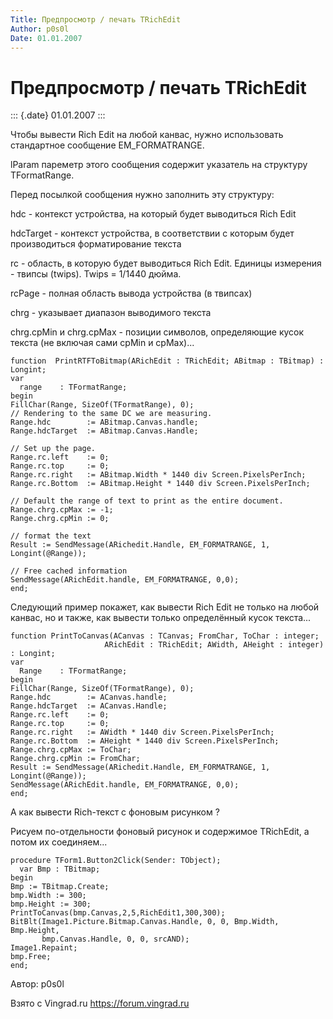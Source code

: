 ```yaml
---
Title: Предпросмотр / печать TRichEdit
Author: p0s0l
Date: 01.01.2007
---
```



Предпросмотр / печать TRichEdit
===============================

::: {.date}
01.01.2007
:::

Чтобы вывести Rich Edit на любой канвас, нужно использовать стандартное
сообщение EM\_FORMATRANGE.

lParam пареметр этого сообщения содержит указатель на структуру
TFormatRange.

Перед посылкой сообщения нужно заполнить эту структуру:

hdc - контекст устройства, на который будет выводиться Rich Edit

hdcTarget - контекст устройства, в соответствии с которым будет
производиться форматирование текста

rc - область, в которую будет выводиться Rich Edit. Единицы измерения -
твипсы (twips). Twips = 1/1440 дюйма.

rcPage - полная область вывода устройства (в твипсах)

chrg - указывает диапазон выводимого текста

chrg.cpMin и chrg.cpMax - позиции символов, определяющие кусок текста
(не включая сами cpMin и cpMax)\...

    function  PrintRTFToBitmap(ARichEdit : TRichEdit; ABitmap : TBitmap) : Longint;
    var
      range    : TFormatRange;
    begin
    FillChar(Range, SizeOf(TFormatRange), 0);
    // Rendering to the same DC we are measuring.
    Range.hdc        := ABitmap.Canvas.handle;
    Range.hdcTarget  := ABitmap.Canvas.Handle;
     
    // Set up the page.
    Range.rc.left    := 0;
    Range.rc.top     := 0;
    Range.rc.right   := ABitmap.Width * 1440 div Screen.PixelsPerInch;
    Range.rc.Bottom  := ABitmap.Height * 1440 div Screen.PixelsPerInch;
     
    // Default the range of text to print as the entire document.
    Range.chrg.cpMax := -1;
    Range.chrg.cpMin := 0;
     
    // format the text
    Result := SendMessage(ARichedit.Handle, EM_FORMATRANGE, 1, Longint(@Range));
     
    // Free cached information
    SendMessage(ARichEdit.handle, EM_FORMATRANGE, 0,0);
    end;

Следующий пример покажет, как вывести Rich Edit не только на любой
канвас, но и также, как вывести только определённый кусок текста\...

    function PrintToCanvas(ACanvas : TCanvas; FromChar, ToChar : integer;
                         ARichEdit : TRichEdit; AWidth, AHeight : integer) : Longint;
    var
      Range    : TFormatRange;
    begin
    FillChar(Range, SizeOf(TFormatRange), 0);
    Range.hdc        := ACanvas.handle;
    Range.hdcTarget  := ACanvas.Handle;
    Range.rc.left    := 0;
    Range.rc.top     := 0;
    Range.rc.right   := AWidth * 1440 div Screen.PixelsPerInch;
    Range.rc.Bottom  := AHeight * 1440 div Screen.PixelsPerInch;
    Range.chrg.cpMax := ToChar;
    Range.chrg.cpMin := FromChar;
    Result := SendMessage(ARichedit.Handle, EM_FORMATRANGE, 1, Longint(@Range));
    SendMessage(ARichEdit.handle, EM_FORMATRANGE, 0,0);
    end; 

А как вывести Rich-текст с фоновым рисунком ?

Рисуем по-отдельности фоновый рисунок и содержимое TRichEdit, а потом их
соединяем\...

    procedure TForm1.Button2Click(Sender: TObject);
      var Bmp : TBitmap;
    begin
    Bmp := TBitmap.Create;
    bmp.Width := 300;
    bmp.Height := 300;
    PrintToCanvas(bmp.Canvas,2,5,RichEdit1,300,300);
    BitBlt(Image1.Picture.Bitmap.Canvas.Handle, 0, 0, Bmp.Width, Bmp.Height,
           bmp.Canvas.Handle, 0, 0, srcAND);
    Image1.Repaint;
    bmp.Free;
    end; 

Автор: p0s0l

Взято с Vingrad.ru <https://forum.vingrad.ru>
